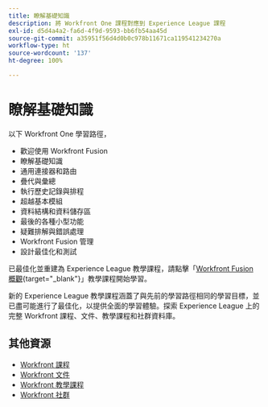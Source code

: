 ```yaml
---
title: 瞭解基礎知識
description: 將 Workfront One 課程對應到 Experience League 課程
exl-id: d5d4a4a2-fa6d-4f9d-9593-bb6fb54aa45d
source-git-commit: a35951f56d4d0b0c978b11671ca119541234270a
workflow-type: ht
source-wordcount: '137'
ht-degree: 100%

---
```


# 瞭解基礎知識 

以下 Workfront One 學習路徑，

* 歡迎使用 Workfront Fusion 
* 瞭解基礎知識 
* 通用連接器和路由 
* 疊代與彙總 
* 執行歷史記錄與排程 
* 超越基本模組 
* 資料結構和資料儲存區 
* 最後的各種小型功能
* 疑難排解與錯誤處理 
* Workfront Fusion 管理 
* 設計最佳化和測試 

已最佳化並重建為 Experience League 教學課程，請點擊「[Workfront Fusion 概觀](https://experienceleague.adobe.com/docs/workfront-learn/tutorials-workfront/fusion/welcome-to-workfront-fusion/workfront-fusion-overview.html?lang=zh-Hant){target="_blank"}」教學課程開始學習。

新的 Experience League 教學課程涵蓋了與先前的學習路徑相同的學習目標，並已盡可能進行了最佳化，以提供全面的學習體驗。探索 Experience League 上的完整 Workfront 課程、文件、教學課程和社群資料庫。

## 其他資源

* [Workfront 課程](https://experienceleague.adobe.com/?lang=en&amp;Solution=Workfront#courses)
* [Workfront 文件](https://experienceleague.adobe.com/docs/workfront.html)
* [Workfront 教學課程](https://experienceleague.adobe.com/docs/workfront-learn/tutorials-workfront/home.html)
* [Workfront 社群](https://experienceleaguecommunities.adobe.com/t5/workfront/ct-p/workfront)
